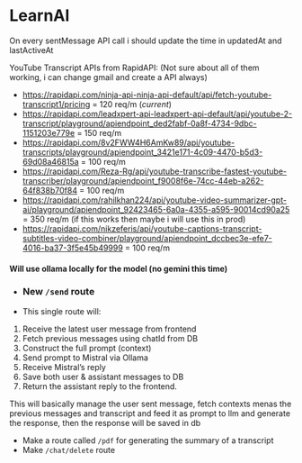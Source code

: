 # LearnAI
On every sentMessage API call i should update the time in updatedAt and lastActiveAt

YouTube Transcript APIs from RapidAPI:
(Not sure about all of them working, i can change gmail and create a API always)
- https://rapidapi.com/ninja-api-ninja-api-default/api/fetch-youtube-transcript1/pricing = 120 req/m (*current*)
- https://rapidapi.com/leadxpert-api-leadxpert-api-default/api/youtube-2-transcript/playground/apiendpoint_ded2fabf-0a8f-4734-9dbc-1151203e779e = 150 req/m
- https://rapidapi.com/8v2FWW4H6AmKw89/api/youtube-transcripts/playground/apiendpoint_3421e171-4c09-4470-b5d3-69d08a46815a = 100 req/m
- https://rapidapi.com/Reza-Rg/api/youtube-transcribe-fastest-youtube-transcriber/playground/apiendpoint_f9008f6e-74cc-44eb-a262-64f838b70f84 = 100 req/m
- https://rapidapi.com/rahilkhan224/api/youtube-video-summarizer-gpt-ai/playground/apiendpoint_92423465-6a0a-4355-a595-90014cd90a25 = 350 req/m (if this works then maybe i will use this in prod)
- https://rapidapi.com/nikzeferis/api/youtube-captions-transcript-subtitles-video-combiner/playground/apiendpoint_dccbec3e-efe7-4016-ba37-3f5e45b49999 = 100 req/m

#### Will use ollama locally for the model (no gemini this time)

- ### New `/send` route
- This single route will:

1. Receive the latest user message from frontend
2. Fetch previous messages using chatId from DB
3. Construct the full prompt (context)
4. Send prompt to Mistral via Ollama
5. Receive Mistral’s reply
6. Save both user & assistant messages to DB
7. Return the assistant reply to the frontend.

This will basically manage the user sent message, fetch contexts menas the previous messages and transcript and feed it as prompt to llm and generate the response, then the response will be saved in db

- Make a route called `/pdf` for generating the summary of a transcript
- Make `/chat/delete` route